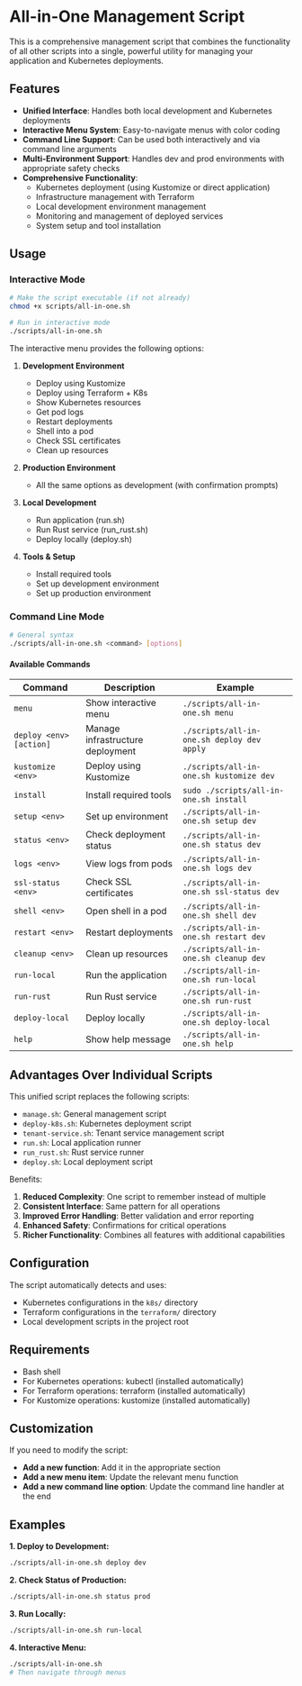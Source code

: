 # All-in-One Management Script

This is a comprehensive management script that combines the functionality of all other scripts into a single, powerful utility for managing your application and Kubernetes deployments.

## Features

- **Unified Interface**: Handles both local development and Kubernetes deployments
- **Interactive Menu System**: Easy-to-navigate menus with color coding
- **Command Line Support**: Can be used both interactively and via command line arguments
- **Multi-Environment Support**: Handles dev and prod environments with appropriate safety checks
- **Comprehensive Functionality**:
  - Kubernetes deployment (using Kustomize or direct application)
  - Infrastructure management with Terraform
  - Local development environment management
  - Monitoring and management of deployed services
  - System setup and tool installation

## Usage

### Interactive Mode

```bash
# Make the script executable (if not already)
chmod +x scripts/all-in-one.sh

# Run in interactive mode
./scripts/all-in-one.sh
```

The interactive menu provides the following options:

1. **Development Environment**
   - Deploy using Kustomize
   - Deploy using Terraform + K8s
   - Show Kubernetes resources
   - Get pod logs
   - Restart deployments
   - Shell into a pod
   - Check SSL certificates
   - Clean up resources

2. **Production Environment**
   - All the same options as development (with confirmation prompts)

3. **Local Development**
   - Run application (run.sh)
   - Run Rust service (run_rust.sh)
   - Deploy locally (deploy.sh)

4. **Tools & Setup**
   - Install required tools
   - Set up development environment
   - Set up production environment

### Command Line Mode

```bash
# General syntax
./scripts/all-in-one.sh <command> [options]
```

#### Available Commands

| Command | Description | Example |
|---------|-------------|---------|
| `menu` | Show interactive menu | `./scripts/all-in-one.sh menu` |
| `deploy <env> [action]` | Manage infrastructure deployment | `./scripts/all-in-one.sh deploy dev apply` |
| `kustomize <env>` | Deploy using Kustomize | `./scripts/all-in-one.sh kustomize dev` |
| `install` | Install required tools | `sudo ./scripts/all-in-one.sh install` |
| `setup <env>` | Set up environment | `./scripts/all-in-one.sh setup dev` |
| `status <env>` | Check deployment status | `./scripts/all-in-one.sh status dev` |
| `logs <env>` | View logs from pods | `./scripts/all-in-one.sh logs dev` |
| `ssl-status <env>` | Check SSL certificates | `./scripts/all-in-one.sh ssl-status dev` |
| `shell <env>` | Open shell in a pod | `./scripts/all-in-one.sh shell dev` |
| `restart <env>` | Restart deployments | `./scripts/all-in-one.sh restart dev` |
| `cleanup <env>` | Clean up resources | `./scripts/all-in-one.sh cleanup dev` |
| `run-local` | Run the application | `./scripts/all-in-one.sh run-local` |
| `run-rust` | Run Rust service | `./scripts/all-in-one.sh run-rust` |
| `deploy-local` | Deploy locally | `./scripts/all-in-one.sh deploy-local` |
| `help` | Show help message | `./scripts/all-in-one.sh help` |

## Advantages Over Individual Scripts

This unified script replaces the following scripts:
- `manage.sh`: General management script
- `deploy-k8s.sh`: Kubernetes deployment script
- `tenant-service.sh`: Tenant service management script
- `run.sh`: Local application runner
- `run_rust.sh`: Rust service runner
- `deploy.sh`: Local deployment script

Benefits:
1. **Reduced Complexity**: One script to remember instead of multiple
2. **Consistent Interface**: Same pattern for all operations
3. **Improved Error Handling**: Better validation and error reporting
4. **Enhanced Safety**: Confirmations for critical operations
5. **Richer Functionality**: Combines all features with additional capabilities

## Configuration

The script automatically detects and uses:
- Kubernetes configurations in the `k8s/` directory
- Terraform configurations in the `terraform/` directory
- Local development scripts in the project root

## Requirements

- Bash shell
- For Kubernetes operations: kubectl (installed automatically)
- For Terraform operations: terraform (installed automatically)
- For Kustomize operations: kustomize (installed automatically)

## Customization

If you need to modify the script:
- **Add a new function**: Add it in the appropriate section
- **Add a new menu item**: Update the relevant menu function
- **Add a new command line option**: Update the command line handler at the end

## Examples

**1. Deploy to Development:**
```bash
./scripts/all-in-one.sh deploy dev
```

**2. Check Status of Production:**
```bash
./scripts/all-in-one.sh status prod
```

**3. Run Locally:**
```bash
./scripts/all-in-one.sh run-local
```

**4. Interactive Menu:**
```bash
./scripts/all-in-one.sh
# Then navigate through menus
``` 